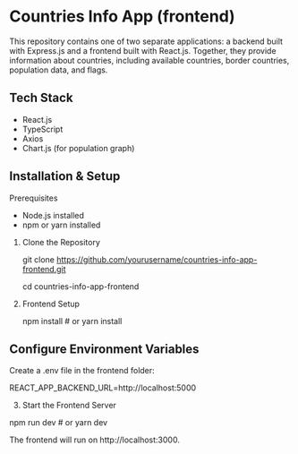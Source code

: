 # Countries Info App (frontend)

This repository contains one of two separate applications: a backend built with Express.js and a frontend built with React.js. Together, they provide information about countries, including available countries, border countries, population data, and flags.

## Tech Stack

- React.js
- TypeScript
- Axios
- Chart.js (for population graph)

## Installation & Setup

Prerequisites

- Node.js installed
- npm or yarn installed

1. Clone the Repository

   git clone https://github.com/yourusername/countries-info-app-frontend.git

   cd countries-info-app-frontend

2. Frontend Setup

   npm install # or yarn install

## Configure Environment Variables

Create a .env file in the frontend folder:

REACT_APP_BACKEND_URL=http://localhost:5000

3. Start the Frontend Server

npm run dev # or yarn dev

The frontend will run on http://localhost:3000.

